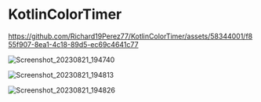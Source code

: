 # KotlinColorTimer

https://github.com/Richard19Perez77/KotlinColorTimer/assets/58344001/f855f907-8ea1-4c18-89d5-ec69c4641c77

![Screenshot_20230821_194740](https://github.com/Richard19Perez77/KotlinColorTimer/assets/58344001/f906f575-bc35-43a2-bc0c-6e078a31c20e)

![Screenshot_20230821_194813](https://github.com/Richard19Perez77/KotlinColorTimer/assets/58344001/33deba83-b262-4ed3-806a-07cdfd4688d6)

![Screenshot_20230821_194826](https://github.com/Richard19Perez77/KotlinColorTimer/assets/58344001/0ebe4cac-04e3-49bf-997e-e16af4ce389b)
